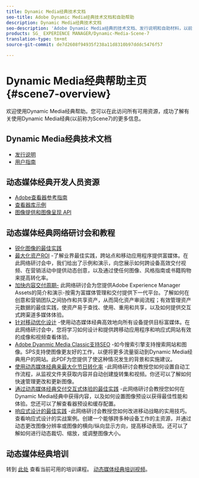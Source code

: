 ```yaml
---
title: Dynamic Media经典技术文档
seo-title: Adobe Dynamic Media经典技术文档和自助帮助
description: Dynamic Media经典技术文档
seo-description: 'Adobe Dynamic Media经典的技术文档、发行说明和自助材料，以前为Scene7 '
products: SG_ EXPERIENCE MANAGER/Dynamic-Media-Scene-7
translation-type: tm+mt
source-git-commit: de7d2608f94935f238a11d8310b97dddc5476f57

---
```



# Dynamic Media经典帮助主页 {#scene7-overview}

欢迎使用Dynamic Media经典帮助。您可以在此访问所有可用资源，成功了解有关使用Dynamic Media经典(以前称为Scene7)的更多信息。

## Dynamic Media经典技术文档

* [发行说明](https://marketing.adobe.com/resources/help/en_US/s7/release_notes/index.html)
* [用户指南](introduction.md)

## 动态媒体经典开发人员资源

* [Adobe查看器参考指南](https://marketing.adobe.com/resources/help/en_US/s7/viewers_ref/index.html)
* [查看器库示例](https://landing.adobe.com/en/na/dynamic-media/ctir-2755/live-demos.html)
* [图像提供和图像呈现 API](https://marketing.adobe.com/resources/help/en_US/s7/is_ir_api/index.html)

## 动态媒体经典网络研讨会和教程

* [锐化图像的最佳实践](https://marketing.adobe.com/resources/help/en_US/s7/sharpening/s7_sharpening_images.pdf)
* [最大化资产ROI](https://adobecustomersuccess.adobeconnect.com/p5ar3hfrrec/?launcher=false&fcsContent=true&pbMode=normal&proto=true) -了解业界最佳实践，跨站点和移动应用程序提供富媒体。在此网络研讨会中，我们给出了示例和演示，向您展示如何跨设备高效交付视频、在营销活动中提供动态创意，以及通过使任何图像、风格指南或书籍购物来提高转化率。
* [加快内容交付周期-](https://adobecustomersuccess.adobeconnect.com/p88ducm9pqv/) 此网络研讨会为您提供Adobe Experience Manager Assets的简介和演示-按需为富媒体管理和交付提供下一代平台。了解如何在创意和营销团队之间协作和共享资产，从而简化资产审阅流程；有效管理资产元数据的最佳实践，使资产易于查找、使用、重用和共享，以及如何提供交互式跨渠道多媒体体验。
* [针对移动优化设计](https://adobecustomersuccess.adobeconnect.com/p6oqd3wydif/?launcher=false&fcsContent=true&pbMode=normal&proto=true) -使用动态媒体经典高效地向所有设备提供目标富媒体。在此网络研讨会中，您将学习如何设计和提供跨移动应用程序和响应式网站有效的成像和视频查看体验。
* [Adobe Dyanmic Media Classic支持SEO](https://marketing.adobe.com/resources/help/en_US/s7/s7_seo.pdf) -如今搜索引擎支持搜索网站和图像。SPS支持使图像更友好的工作，以便将更多流量驱动到Dynamic Media经典用户的网站。此PDF为您提供了使这种情况发生的背景和实施建议。
* [使用动态媒体经典来最大化节日转化率](https://adobecustomersuccess.adobeconnect.com/p32n1yr85c9/?proto=true) -此网络研讨会教授您如何设置自动工作流程，从监视文件夹获取内容并自动创建旋转集和视频。你还可以了解如何快速管理更改和更新图像。
* [通过动态媒体经典交付交互式体验的最佳实践](http://seminars.adobeconnect.com/p7wb8ej3u6d/) -此网络研讨会教授您如何在Dynamic Media经典中获得内容，以及如何设置图像预设以获得最佳性能和体验。您还可以了解查看器预设和缓存配置。
* [响应式设计的最佳实践](http://offers.adobe.com/en/na/marketing/landings/_40458_responsive_design_live_on_demand_webinar.html) -此网络研讨会教授您如何改进移动战略的实用技巧。查看响应式设计的实战案例。创建一个能够跨多种设备工作的主资源，并通过动态更改图像分辨率或图像的横向/纵向显示方向，提高移动表现。还可以了解如何进行动态裁切、缩放，或调整图像大小。

## 动态媒体经典培训

转到 [此处](http://training.adobe.com/training/courses.html#product=adobe-scene7) 查看当前可用的培训课程。
[动态媒体经典培训视频](https://marketing.adobe.com/resources/help/en_US/s7/training-videos/)。
